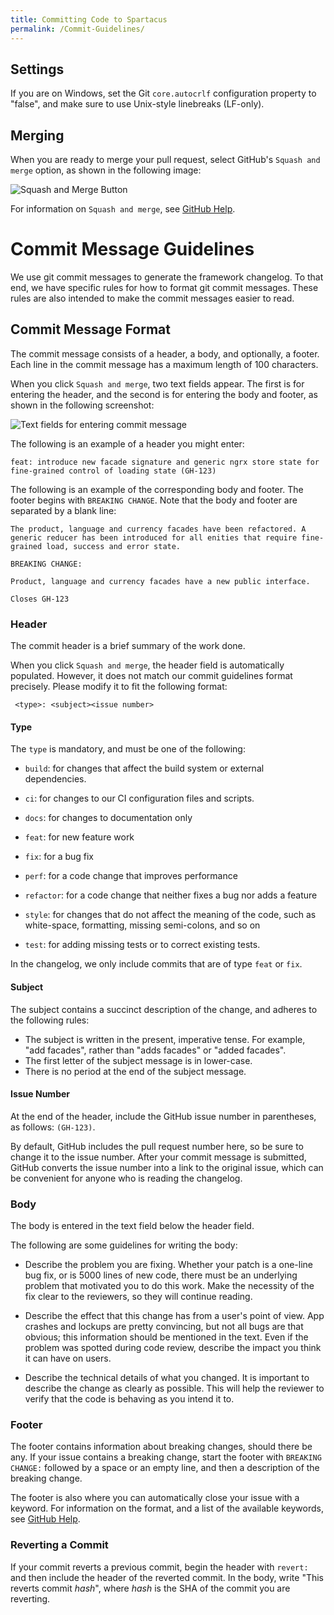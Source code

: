 ```yaml
---
title: Committing Code to Spartacus
permalink: /Commit-Guidelines/
---
```


## Settings

If you are on Windows, set the Git `core.autocrlf` configuration property to "false", and make sure to use Unix-style linebreaks (LF-only).

## Merging

When you are ready to merge your pull request, select GitHub's `Squash and merge` option, as shown in the following image:

![Squash and Merge Button](assets/Squash_and_merge_button.png)

For information on `Squash and merge`, see [GitHub Help](https://help.github.com/articles/about-pull-request-merges/).

# Commit Message Guidelines

We use git commit messages to generate the framework changelog. To that end, we have specific rules for how to format git commit messages. These rules are also intended to make the commit messages easier to read.

## Commit Message Format

The commit message consists of a header, a body, and optionally, a footer. Each line in the commit message has a maximum length of 100 characters.

When you click `Squash and merge`, two text fields appear. The first is for entering the header, and the second is for entering the body and footer, as shown in the following screenshot:

![Text fields for entering commit message](assets/Squash_merge_header_body_footer.png)

The following is an example of a header you might enter:

```
feat: introduce new facade signature and generic ngrx store state for fine-grained control of loading state (GH-123)
```

The following is an example of the corresponding body and footer. The footer begins with `BREAKING CHANGE`. Note that the body and footer are separated by a blank line:

```
The product, language and currency facades have been refactored. A generic reducer has been introduced for all enities that require fine-grained load, success and error state.

BREAKING CHANGE:

Product, language and currency facades have a new public interface.

Closes GH-123
```

### Header

The commit header is a brief summary of the work done.

When you click `Squash and merge`, the header field is automatically populated. However, it does not match our commit guidelines format precisely. Please modify it to fit the following format:

```
 <type>: <subject><issue number>
```

#### Type

The `type` is mandatory, and must be one of the following:

- `build`: for changes that affect the build system or external dependencies.

- `ci`: for changes to our CI configuration files and scripts.

- `docs`: for changes to documentation only

- `feat`: for new feature work

- `fix`: for a bug fix

- `perf`: for a code change that improves performance

- `refactor`: for a code change that neither fixes a bug nor adds a feature

- `style`: for changes that do not affect the meaning of the code, such as white-space, formatting, missing semi-colons, and so on

- `test`: for adding missing tests or to correct existing tests.

In the changelog, we only include commits that are of type `feat` or `fix`.

#### Subject

The subject contains a succinct description of the change, and adheres to the following rules:

- The subject is written in the present, imperative tense. For example, "add facades", rather than "adds facades" or "added facades".
- The first letter of the subject message is in lower-case.
- There is no period at the end of the subject message.

#### Issue Number

At the end of the header, include the GitHub issue number in parentheses, as follows: `(GH-123)`.

By default, GitHub includes the pull request number here, so be sure to change it to the issue number. After your commit message is submitted, GitHub converts the issue number into a link to the original issue, which can be convenient for anyone who is reading the changelog.

### Body

The body is entered in the text field below the header field.

The following are some guidelines for writing the body:

- Describe the problem you are fixing. Whether your patch is a one-line bug fix, or is 5000 lines of new code, there must be an underlying problem that motivated you to do this work. Make the necessity of the fix clear to the reviewers, so they will continue reading.

- Describe the effect that this change has from a user's point of view. App crashes and lockups are pretty convincing, but not all bugs are that obvious; this information should be mentioned in the text. Even if the problem was spotted during code review, describe the impact you think it can have on users.

- Describe the technical details of what you changed. It is important to describe the change as clearly as possible. This will help the reviewer to verify that the code is behaving as you intend it to.

### Footer

The footer contains information about breaking changes, should there be any. If your issue contains a breaking change, start the footer with `BREAKING CHANGE:` followed by a space or an empty line, and then a description of the breaking change.

The footer is also where you can automatically close your issue with a keyword. For information on the format, and a list of the available keywords, see [GitHub Help](https://help.github.com/articles/closing-issues-using-keywords/).

### Reverting a Commit

If your commit reverts a previous commit, begin the header with `revert:` and then include the header of the reverted commit. In the body, write "This reverts commit _hash_", where _hash_ is the SHA of the commit you are reverting.
